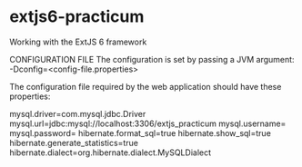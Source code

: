 # extjs6-practicum
Working with the ExtJS 6 framework

CONFIGURATION FILE
The configuration is set by passing a JVM argument:
	-Dconfig=<config-file.properties>

The configuration file required by the web application should have these properties:

mysql.driver=com.mysql.jdbc.Driver
mysql.url=jdbc:mysql://localhost:3306/extjs_practicum
mysql.username=<username>
mysql.password=<password>
hibernate.format_sql=true
hibernate.show_sql=true
hibernate.generate_statistics=true
hibernate.dialect=org.hibernate.dialect.MySQLDialect
